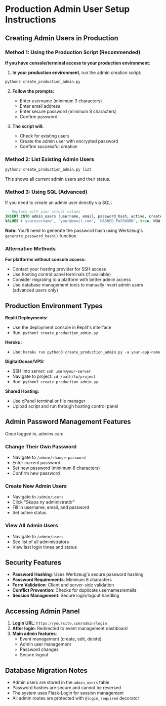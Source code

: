 # Production Admin User Setup Instructions

## Creating Admin Users in Production

### Method 1: Using the Production Script (Recommended)

**If you have console/terminal access to your production environment:**

1. **In your production environment**, run the admin creation script:
```bash
python3 create_production_admin.py
```

2. **Follow the prompts:**
   - Enter username (minimum 3 characters)
   - Enter email address
   - Enter secure password (minimum 8 characters)
   - Confirm password

3. **The script will:**
   - Check for existing users
   - Create the admin user with encrypted password
   - Confirm successful creation

### Method 2: List Existing Admin Users

```bash
python3 create_production_admin.py list
```

This shows all current admin users and their status.

### Method 3: Using SQL (Advanced)

If you need to create an admin user directly via SQL:

```sql
-- Replace with your actual values
INSERT INTO admin_users (username, email, password_hash, active, created_at) 
VALUES ('yourusername', 'your@email.com', 'HASHED_PASSWORD', true, NOW());
```

**Note:** You'll need to generate the password hash using Werkzeug's `generate_password_hash()` function.

### Alternative Methods

**For platforms without console access:**
- Contact your hosting provider for SSH access
- Use hosting control panel terminals (if available)
- Consider migrating to a platform with better admin access
- Use database management tools to manually insert admin users (advanced users only)

## Production Environment Types

**Replit Deployments:**
- Use the deployment console in Replit's interface
- Run: `python3 create_production_admin.py`

**Heroku:**
- Use: `heroku run python3 create_production_admin.py -a your-app-name`

**DigitalOcean/VPS:**
- SSH into server: `ssh user@your-server`
- Navigate to project: `cd /path/to/project`
- Run: `python3 create_production_admin.py`

**Shared Hosting:**
- Use cPanel terminal or file manager
- Upload script and run through hosting control panel

## Admin Password Management Features

Once logged in, admins can:

### Change Their Own Password
- Navigate to `/admin/change-password`
- Enter current password
- Set new password (minimum 8 characters)
- Confirm new password

### Create New Admin Users
- Navigate to `/admin/users`
- Click "Skapa ny administratör"
- Fill in username, email, and password
- Set active status

### View All Admin Users
- Navigate to `/admin/users`
- See list of all administrators
- View last login times and status

## Security Features

- **Password Hashing**: Uses Werkzeug's secure password hashing
- **Password Requirements**: Minimum 8 characters
- **Form Validation**: Client and server-side validation
- **Conflict Prevention**: Checks for duplicate usernames/emails
- **Session Management**: Secure login/logout handling

## Accessing Admin Panel

1. **Login URL**: `https://yoursite.com/admin/login`
2. **After login**: Redirected to event management dashboard
3. **Main admin features**:
   - Event management (create, edit, delete)
   - Admin user management
   - Password changes
   - Secure logout

## Database Migration Notes

- Admin users are stored in the `admin_users` table
- Password hashes are secure and cannot be reversed
- The system uses Flask-Login for session management
- All admin routes are protected with `@login_required` decorator